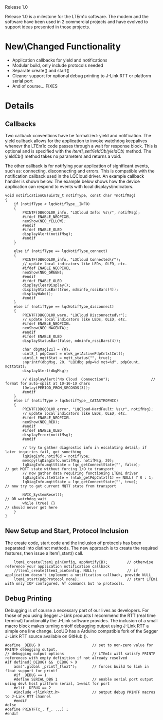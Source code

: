 Release 1.0

Release 1.0 is a milestone for the LTEm1c software. The modem and the software have been used in 2 commercial projects and have evolved to support ideas presented in those projects. 

# New\Changed Functionality
* Application callbacks for yield and notifications
* Modular build, only include protocols needed
* Separate create() and start() 
* Cleaner support for optional debug printing to J-Link RTT or platform serial port
* And of course... FIXES

# Details
## Callbacks
Two callback conventions have be formalized: yield and notification. The yield callback allows for the application to invoke watchdog keepalives whenevr the LTEm1c code passes through a wait for response block. This is optional and is specified with the *ltem1_setYieldCb(yieldCb)* method. The yieldCb() method takes no parameters and returns a void.

The other callback is for notifying your application of significant events, such as: connecting, disconnecting and errors. This is compatible with the notification callback used in the LQCloud driver. An example callback handler is shown below. The example below shows how the device application can respond to events with local displays\indicators.

```
void notificationCB(uint8_t notifType, const char *notifMsg)
{
    if (notifType < lqcNotifType__INFO)
    {
        PRINTF(DBGCOLOR_info, "LQCloud Info: %s\r", notifMsg);
        #ifdef ENABLE_NEOPIXEL
        neoShow(NEO_YELLOW);
        #endif
        #ifdef ENABLE_OLED
        displayAlert(notifMsg);
        #endif
    }

    else if (notifType == lqcNotifType_connect)
    {
        PRINTF(DBGCOLOR_info, "LQCloud Connected\r");
        // update local indicators like LEDs, OLED, etc.
        #ifdef ENABLE_NEOPIXEL
        neoShow(NEO_GREEN);
        #endif
        #ifdef ENABLE_OLED
        displayClearDisplay();
        displayStatusBar(true, mdminfo_rssiBars(4));
        displayWake();
        #endif
    }
    else if (notifType == lqcNotifType_disconnect)
    {
        PRINTF(DBGCOLOR_warn, "LQCloud Disconnected\r");
        // update local indicators like LEDs, OLED, etc.
        #ifdef ENABLE_NEOPIXEL
        neoShow(NEO_MAGENTA);
        #endif
        #ifdef ENABLE_OLED
        displayStatusBar(false, mdminfo_rssiBars(4));

        char dbgMsg[21] = {0};
        uint8_t pdpCount = ntwk_getActivePdpCntxtCnt();
        uint8_t mqttStat = mqtt_status("", true);
        snprintf(dbgMsg, 20, "LQCdbg pdp=%d mqt=%d", pdpCount, mqttStat);
        displayAlert(dbgMsg);
 
        // displayAlert("No Cloud  Connection");                   // format for auto-split at 10-10-10 chars
        lDelay(PERIOD_FROM_SECONDS(3));
        #endif
    }
    else if (notifType > lqcNotifType__CATASTROPHIC)
    {
        PRINTF(DBGCOLOR_error, "LQCloud-HardFault: %s\r", notifMsg);
        // update local indicators like LEDs, OLED, etc.
        #ifdef ENABLE_NEOPIXEL
        neoShow(NEO_RED);
        #endif
        #ifdef ENABLE_OLED
        displayError(notifMsg);
        #endif

        // try to gather diagnostic info in escalating detail; if later inquiries fail, got something
        lqDiagInfo.notifCd = notifType;
        memcpy(lqDiagInfo.notifMsg, notifMsg, 20);
        lqDiagInfo.mqttState = lqc_getConnectState("", false);          // get MQTT state without forcing I/O to transport
        // now gather data requiring functioning LTEm1 driver
        lqDiagInfo.lteState = (ntwk_getPdpCntxt(1) == NULL) ? 0 : 1;
        lqDiagInfo.mqttState = lqc_getConnectState("", true);           // now try to get current MQTT state from transport

        NVIC_SystemReset();                                             // OR watchdog wait
        while (true) {}                                                 // should never get here
    }
}
```
## New Setup and Start, Protocol Inclusion
The create code, start code and the inclusion of protocols has been separated into distinct methods.  The new approach is to create the required features, then issue a ltem1_start() call. 

```
    ltem1_create(ltem1_pinConfig, appNotifyCB);         // otherwise reference your application notification callback
    //ltem1_create(ltem1_pinConfig, NULL);              // if application doesn't implement a notification callback, provide NULL
    ltem1_start(pdpProtocol_none);                      // start LTEm1 with only IOP configured, AT commands but no protocols. 
```

## Debug Printing
Debugging is of course a necessary part of our lives as developers. For those of you using Segger J-Link products I recommend the RTT (real time terminal) functionality the J-Link software provides. The inclusion of a small macro block makes turning on\off debugging output using J-Link RTT a simple one line change. LooUQ has a Arduino compatible fork of the Segger J-Link RTT source available on GitHub ().

```
#define _DEBUG 0                        // set to non-zero value for PRINTF debugging output, 
// debugging output options             // LTEm1c will satisfy PRINTF references with empty definition if not already resolved
#if defined(_DEBUG) && _DEBUG > 0
    asm(".global _printf_float");       // forces build to link in float support for printf
    #if _DEBUG == 1
    #define SERIAL_DBG 1                // enable serial port output using devl host platform serial, 1=wait for port
    #elif _DEBUG == 2
    #include <jlinkRtt.h>               // output debug PRINTF macros to J-Link RTT channel
    #endif
#else
#define PRINTF(c_, f_, ...) ;
#endif
```